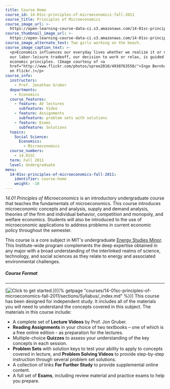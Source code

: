```yaml
---
title: Course Home
course_id: 14-01sc-principles-of-microeconomics-fall-2011
course_title: Principles of Microeconomics
course_image_url: >-
  https://open-learning-course-data-ci.s3.amazonaws.com/14-01sc-principles-of-microeconomics-fall-2011/4aca9caa520d6e6ce06d163f4c3ba7f8_14-01scf11.jpg
course_thumbnail_image_url: >-
  https://open-learning-course-data-ci.s3.amazonaws.com/14-01sc-principles-of-microeconomics-fall-2011/b0443e9a3ae14009721d925056c6fb8e_14-01scf11-th.jpg
course_image_alternate_text: Two girls working on the beach.
course_image_caption_text: >-
  <p>Economics influences our everyday lives whether we realize it or not. Even
  our labor-leisure tradeoff, our decision to work or relax, is guided by
  economic principles. (Image courtesy of <a
  href="http://www.flickr.com/photos/spree2010/4930763550/">Ingo Bernhardt</a>
  on Flickr.)</p>
course_info:
  instructors:
    - Prof. Jonathan Gruber
  departments:
    - Economics
  course_features:
    - feature: AV lectures
      subfeature: Video
    - feature: Assignments
      subfeature: problem sets with solutions
    - feature: Exams
      subfeature: Solutions
  topics:
    Social Science:
      Economics:
        - Microeconomics
  course_numbers:
    - 14.01SC
  term: Fall 2011
  level: Undergraduate
menu:
  14-01sc-principles-of-microeconomics-fall-2011:
    identifier: course-home
    weight: -10
---
```

_14.01 Principles of Microeconomics_ is an introductory undergraduate course that teaches the fundamentals of microeconomics. This course introduces microeconomic concepts and analysis, supply and demand analysis, theories of the firm and individual behavior, competition and monopoly, and welfare economics. Students will also be introduced to the use of microeconomic applications to address problems in current economic policy throughout the semester.

This course is a core subject in MIT's undergraduate [Energy Studies Minor](http://mitei.mit.edu/education/energy-minor). This Institute-wide program complements the deep expertise obtained in any major with a broad understanding of the interlinked realms of science, technology, and social sciences as they relate to energy and associated environmental challenges.
##### Course Format

* * *

[![Click to get started.](/images/button_start.png)]({{% getpage "courses/14-01sc-principles-of-microeconomics-fall-2011/sections/Syllabus/_index.md" %}}) This course has been designed for independent study. It includes all of the materials you will need to understand the concepts covered in this subject. The materials in this course include:

*   A complete set of **Lecture Videos** by Prof. Jon Gruber.
*   **Reading Assignments** in your choice of two textbooks – one of which is a free online edition - as preparation for the lectures.
*   Multiple-choice **Quizzes** to assess your understanding of the key concepts in each session.
*   **Problem Sets** with solution keys to test your ability to apply to concepts covered in lecture, and **Problem Solving Videos** to provide step-by-step instruction through several problem set solutions.
*   A collection of links **For Further Study** to provide supplemental online content.
*   A full set of **Exams**, including review material and practice exams to help you prepare.